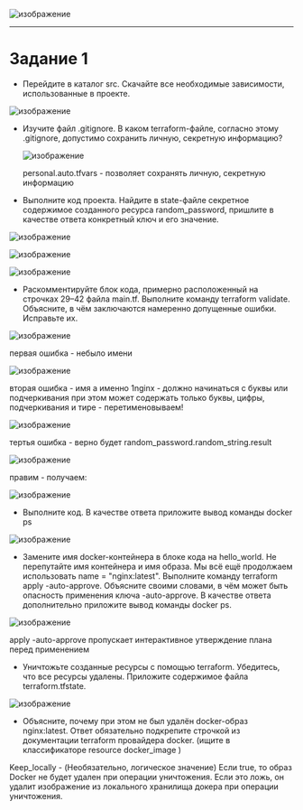 ![изображение](https://github.com/Vadim-Nazarov/netologi/assets/107613708/5ff1c49f-7f02-4a9e-afa4-53097f8c464b)


----
# Задание 1 

- Перейдите в каталог src. Скачайте все необходимые зависимости, использованные в проекте.

![изображение](https://github.com/Vadim-Nazarov/netologi/assets/107613708/d853f936-200a-4121-84b5-4dfa2040c13d)

- Изучите файл .gitignore. В каком terraform-файле, согласно этому .gitignore, допустимо сохранить личную, секретную информацию?

  ![изображение](https://github.com/Vadim-Nazarov/netologi/assets/107613708/8b655545-1369-4395-a8b6-3c2091377439)

  personal.auto.tfvars - позволяет сохранять личную, секретную информацию
  
- Выполните код проекта. Найдите в state-файле секретное содержимое созданного ресурса random_password, пришлите в качестве ответа конкретный ключ и его значение.

![изображение](https://github.com/Vadim-Nazarov/netologi/assets/107613708/359f8381-2860-43c2-8e8f-2066a4db5083)

![изображение](https://github.com/Vadim-Nazarov/netologi/assets/107613708/f9246769-48a3-498b-ad9a-d16832609fb8)

![изображение](https://github.com/Vadim-Nazarov/netologi/assets/107613708/025360b6-df0c-409c-8d15-d223b92d6976)

- Раскомментируйте блок кода, примерно расположенный на строчках 29–42 файла main.tf. Выполните команду terraform validate. Объясните, в чём заключаются намеренно допущенные ошибки. Исправьте их.
  
![изображение](https://github.com/Vadim-Nazarov/netologi/assets/107613708/fd281233-26f2-4b83-9f80-c4c1dfe8f593)

первая ошибка - небыло имени

![изображение](https://github.com/Vadim-Nazarov/netologi/assets/107613708/4df33aae-ea01-427d-bb3d-6e6d89e8fd81)

вторая ошибка -  имя а именно 1nginx - должно начинаться с буквы или подчеркивания при этом может содержать только буквы, цифры, подчеркивания и тире - перетименовываем!

![изображение](https://github.com/Vadim-Nazarov/netologi/assets/107613708/20af706c-1c3a-49d0-9d2f-2b54bd6d2228)

тертья ошибка - верно будет random_password.random_string.result

![изображение](https://github.com/Vadim-Nazarov/netologi/assets/107613708/e2feaf53-426e-41a3-a054-70ec3c616ac3)

правим - получаем:

![изображение](https://github.com/Vadim-Nazarov/netologi/assets/107613708/64182dec-fdef-4b29-bdf2-04f6eaad3807)

- Выполните код. В качестве ответа приложите вывод команды docker ps

![изображение](https://github.com/Vadim-Nazarov/netologi/assets/107613708/c529df93-267d-4966-bbf2-92877b03bb24)

- Замените имя docker-контейнера в блоке кода на hello_world. Не перепутайте имя контейнера и имя образа. Мы всё ещё продолжаем использовать name = "nginx:latest". Выполните команду terraform apply -auto-approve. Объясните своими словами, в чём может быть опасность применения ключа -auto-approve. В качестве ответа дополнительно приложите вывод команды docker ps.

![изображение](https://github.com/Vadim-Nazarov/netologi/assets/107613708/dc15e48e-5027-4ee4-8590-6ace43dac2e4)

apply -auto-approve  пропускает интерактивное утверждение плана перед применением

- Уничтожьте созданные ресурсы с помощью terraform. Убедитесь, что все ресурсы удалены. Приложите содержимое файла terraform.tfstate.

![изображение](https://github.com/Vadim-Nazarov/netologi/assets/107613708/a3f09f6e-f586-4d29-8d6a-8c254c59524c)

- Объясните, почему при этом не был удалён docker-образ nginx:latest. Ответ обязательно подкрепите строчкой из документации terraform провайдера docker. (ищите в классификаторе resource docker_image )

Keep_locally - (Необязательно, логическое значение) Если true, то образ Docker не будет удален при операции уничтожения. Если это ложь, он удалит изображение из локального хранилища докера при операции уничтожения.









